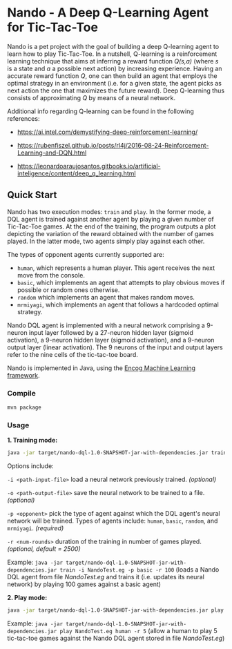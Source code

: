 # Nando - A Deep Q-Learning Agent for Tic-Tac-Toe

Nando is a pet project with the goal of building a deep Q-learning agent to learn how to play Tic-Tac-Toe. In a nutshell, Q-learning is a reinforcement learning technique that aims at inferring a reward function _Q(s,a)_ (where _s_ is a state and _a_ a possible next action) by increasing experience. Having an accurate reward function _Q_, one can then build an agent that employs the optimal strategy in an environment (i.e. for a given state, the agent picks as next action the one that maximizes the future reward). Deep Q-learning thus consists of approximating _Q_ by means of a neural network.

Additional info regarding Q-learning can be found in the following references:

* https://ai.intel.com/demystifying-deep-reinforcement-learning/

* https://rubenfiszel.github.io/posts/rl4j/2016-08-24-Reinforcement-Learning-and-DQN.html

* https://leonardoaraujosantos.gitbooks.io/artificial-inteligence/content/deep_q_learning.html


## Quick Start

Nando has two execution modes: `train` and `play`. In the former mode, a DQL agent is trained against another agent by playing a given number of Tic-Tac-Toe games. At the end of the training, the program outputs a plot depicting the variation of the reward obtained with the number of games played. In the latter mode, two agents simply play against each other. 

The types of opponent agents currently supported are:
- `human`, which represents a human player. This agent receives the next move from the console.
- `basic`, which implements an agent that attempts to play obvious moves if possible or random ones otherwise.
- `random` which implements an agent that makes random moves.
- `mrmiyagi`, which implements an agent that follows a hardcoded optimal strategy.

Nando DQL agent is implemented with a neural network comprising a 9-neuron input layer followed by a 27-neuron hidden layer (sigmoid activation), a 9-neuron hidden layer (sigmoid activation), and a 9-neuron output layer (linear activation). The 9 neurons of the input and output layers refer to the nine cells of the tic-tac-toe board. 

Nando is implemented in Java, using the [Encog Machine Learning framework](http://www.heatonresearch.com/encog/).



### Compile

```bash
mvn package
```

### Usage

**1. Training mode:**
```bash
java -jar target/nando-dql-1.0-SNAPSHOT-jar-with-dependencies.jar train [options]
```
Options include:

`-i <path-input-file>` load a neural network previously trained. _(optional)_

`-o <path-output-file>` save the neural network to be trained to a file. _(optional)_

`-p <opponent>` pick the type of agent against which the DQL agent's neural network will be trained. Types of agents include: `human`, `basic`, `random`, and `mrmiyagi`. _(required)_

`-r <num-rounds>` duration of the training in number of games played. _(optional, default = 2500)_

Example: `java -jar target/nando-dql-1.0-SNAPSHOT-jar-with-dependencies.jar train -i NandoTest.eg -p basic -r 100`  (loads a Nando DQL agent from file _NandoTest.eg_ and trains it (i.e. updates its neural network) by playing 100 games against a basic agent)

**2. Play mode:**
```bash
java -jar target/nando-dql-1.0-SNAPSHOT-jar-with-dependencies.jar play agentX agentO -r <num-rounds>
```
Example: `java -jar target/nando-dql-1.0-SNAPSHOT-jar-with-dependencies.jar play NandoTest.eg human -r 5`  (allow a human to play 5 tic-tac-toe games against the Nando DQL agent stored in file _NandoTest.eg_)


